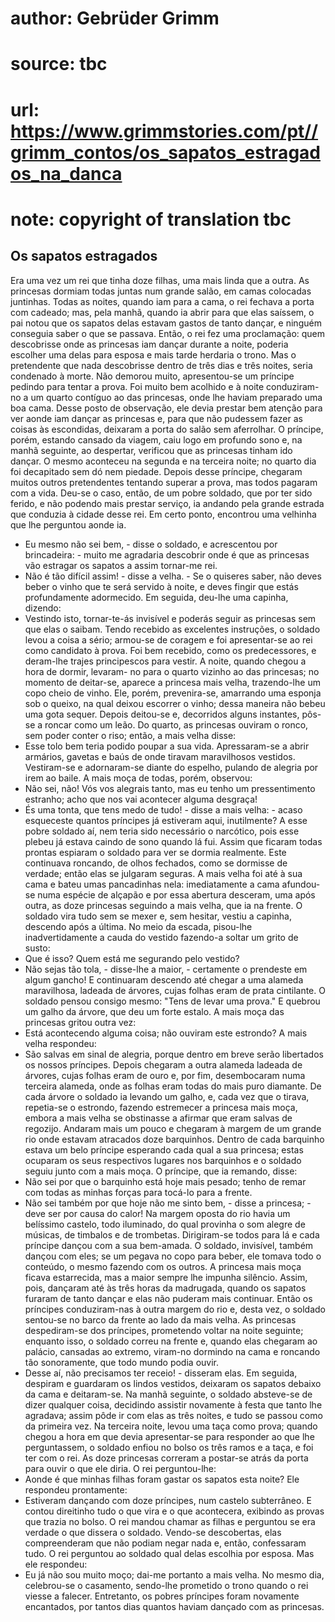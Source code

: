 # author: Gebrüder Grimm
# source: tbc
# url: https://www.grimmstories.com/pt//grimm_contos/os_sapatos_estragados_na_danca
# note: copyright of translation tbc

## Os sapatos estragados 

Era uma vez um rei que tinha doze filhas, uma mais linda que a outra. As
princesas dormiam todas juntas num grande salão, em camas colocadas
juntinhas. Todas as noites, quando iam para a cama, o rei fechava a
porta com cadeado; mas, pela manhã, quando ia abrir para que elas
saíssem, o pai notou que os sapatos delas estavam gastos de tanto
dançar, e ninguém conseguia saber o que se passava. Então, o rei fez uma
proclamação: quem descobrisse onde as princesas iam dançar durante a
noite, poderia escolher uma delas para esposa e mais tarde herdaria o
trono. Mas o pretendente que nada descobrisse dentro de três dias e três
noites, seria condenado à morte.
Não demorou muito, apresentou-se um príncipe pedindo para tentar a
prova. Foi muito bem acolhido e à noite conduziram-no a um quarto
contíguo ao das princesas, onde lhe haviam preparado uma boa cama. Desse
posto de observação, ele devia prestar bem atenção para ver aonde iam
dançar as princesas e, para que não pudessem fazer as coisas às
escondidas, deixaram a porta do salão sem aferrolhar.
O príncipe, porém, estando cansado da viagem, caiu logo em profundo sono
e, na manhã seguinte, ao despertar, verificou que as princesas tinham
ido dançar.
O mesmo aconteceu na segunda e na terceira noite; no quarto dia foi
decapitado sem dó nem piedade.
Depois desse príncipe, chegaram muitos outros pretendentes tentando
superar a prova, mas todos pagaram com a vida.
Deu-se o caso, então, de um pobre soldado, que por ter sido ferido, e
não podendo mais prestar serviço, ia andando pela grande estrada que
conduzia à cidade desse rei. Em certo ponto, encontrou uma velhinha que
lhe perguntou aonde ia.
- Eu mesmo não sei bem, - disse o soldado, e acrescentou por
brincadeira: - muito me agradaria descobrir onde é que as princesas vão
estragar os sapatos a assim tornar-me rei.
- Não é tão difícil assim! - disse a velha. - Se o quiseres saber, não
deves beber o vinho que te será servido à noite, e deves fingir que
estás profundamente adormecido.
Em seguida, deu-lhe uma capinha, dizendo:
- Vestindo isto, tornar-te-ás invisível e poderás seguir as princesas
sem que elas o saibam.
Tendo recebido as excelentes instruções, o soldado levou a coisa a
sério; armou-se de coragem e foi apresentar-se ao rei como candidato à
prova. Foi bem recebido, como os predecessores, e deram-lhe trajes
principescos para vestir.
A noite, quando chegou a hora de dormir, levaram- no para o quarto
vizinho ao das princesas; no momento de deitar-se, aparece a princesa
mais velha, trazendo-lhe um copo cheio de vinho. Ele, porém,
prevenira-se, amarrando uma esponja sob o queixo, na qual deixou
escorrer o vinho; dessa maneira não bebeu uma gota sequer.
Depois deitou-se e, decorridos alguns instantes, pôs- se a roncar como
um leão. Do quarto, as princesas ouviram o ronco, sem poder conter o
riso; então, a mais velha disse:
- Esse tolo bem teria podido poupar a sua vida.
Apressaram-se a abrir armários, gavetas e baús de
onde tiravam maravilhosos vestidos. Vestiram-se e adornaram-se diante do
espelho, pulando de alegria por irem ao baile. A mais moça de todas,
porém, observou:
- Não sei, não! Vós vos alegrais tanto, mas eu tenho um pressentimento
estranho; acho que nos vai acontecer alguma desgraça!
- És uma tonta, que tens medo de tudo! - disse a mais velha: - acaso
esqueceste quantos príncipes já estiveram aqui, inutilmente? A esse
pobre soldado aí, nem teria sido necessário o narcótico, pois esse
plebeu já estava caindo de sono quando lá fui.
Assim que ficaram todas prontas espiaram o soldado para ver se dormia
realmente. Este continuava roncando, de olhos fechados, como se dormisse
de verdade; então elas se julgaram seguras. A mais velha foi até à sua
cama e bateu umas pancadinhas nela: imediatamente a cama afundou-se numa
espécie de alçapão e por essa abertura desceram, uma após outra, as doze
princesas seguindo a mais velha, que ia na frente.
O soldado vira tudo sem se mexer e, sem hesitar, vestiu a capinha,
descendo após a última. No meio da escada, pisou-lhe inadvertidamente a
cauda do vestido fazendo-a soltar um grito de susto:
- Que é isso? Quem está me segurando pelo vestido?
- Não sejas tão tola, - disse-lhe a maior, - certamente o prendeste em
algum gancho!
E continuaram descendo até chegar a uma alameda maravilhosa, ladeada de
árvores, cujas folhas eram de prata cintilante.
O soldado pensou consigo mesmo: "Tens de levar uma prova." E quebrou
um galho da árvore, que deu um forte estalo. A mais moça das princesas
gritou outra vez:
- Está acontecendo alguma coisa; não ouviram este estrondo?
A mais velha respondeu:
- São salvas em sinal de alegria, porque dentro em breve serão
libertados os nossos príncipes.
Depois chegaram a outra alameda ladeada de árvores, cujas folhas eram de
ouro e, por fim, desembocaram numa terceira alameda, onde as folhas eram
todas do mais puro diamante. De cada árvore o soldado ia levando um
galho, e, cada vez que o tirava, repetia-se o estrondo, fazendo
estremecer a princesa mais moça, embora a mais velha se obstinasse a
afirmar que eram salvas de regozijo.
Andaram mais um pouco e chegaram à margem de um grande rio onde estavam
atracados doze barquinhos. Dentro de cada barquinho estava um belo
príncipe esperando cada qual a sua princesa; estas ocuparam os seus
respectivos lugares nos barquinhos e o soldado seguiu junto com a mais
moça.
O príncipe, que ia remando, disse:
- Não sei por que o barquinho está hoje mais pesado; tenho de remar com
todas as minhas forças para tocá-lo para a frente.
- Não sei também por que hoje não me sinto bem, - disse a princesa; -
deve ser por causa do calor!
Na margem oposta do rio havia um belíssimo castelo, todo iluminado, do
qual provinha o som alegre de músicas, de timbalos e de trombetas.
Dirigiram-se todos para lá e cada príncipe dançou com a sua bem-amada. O
soldado, invisível, também dançou com eles; se um pegava no copo para
beber, ele tomava todo o conteúdo, o mesmo fazendo com os outros. A
princesa mais moça ficava estarrecida, mas a maior sempre lhe impunha
silêncio.
Assim, pois, dançaram até às três horas da madrugada, quando os sapatos
furaram de tanto dançar e elas não puderam mais continuar. Então os
príncipes conduziram-nas à outra margem do rio e, desta vez, o soldado
sentou-se no barco da frente ao lado da mais velha. As princesas
despediram-se dos príncipes, prometendo voltar na noite seguinte;
enquanto isso, o soldado correu na frente e, quando elas chegaram ao
palácio, cansadas ao extremo, viram-no dormindo na cama e roncando tão
sonoramente, que todo mundo podia ouvir.
- Desse aí, não precisamos ter receio! - disseram elas.
Em seguida, despiram e guardaram os lindos vestidos, deixaram os sapatos
debaixo da cama e deitaram-se.
Na manhã seguinte, o soldado absteve-se de dizer qualquer coisa,
decidindo assistir novamente à festa que tanto lhe agradava; assim pôde
ir com elas as três noites, e tudo se passou como da primeira vez. Na
terceira noite, levou uma taça como prova; quando chegou a hora em que
devia apresentar-se para responder ao que lhe perguntassem, o soldado
enfiou no bolso os três ramos e a taça, e foi ter com o rei. As doze
princesas correram a postar-se atrás da porta para ouvir o que ele
diria.
O rei perguntou-lhe:
- Aonde é que minhas filhas foram gastar os sapatos esta noite?
Ele respondeu prontamente:
- Estiveram dançando com doze príncipes, num castelo subterrâneo.
E contou direitinho tudo o que vira e o que acontecera, exibindo as
provas que trazia no bolso. O rei mandou chamar as filhas e perguntou se
era verdade o que dissera o soldado. Vendo-se descobertas, elas
compreenderam que não podiam negar nada e, então, confessaram tudo.
O rei perguntou ao soldado qual delas escolhia por esposa. Mas ele
respondeu:
- Eu já não sou muito moço; dai-me portanto a mais velha.
No mesmo dia, celebrou-se o casamento, sendo-lhe prometido o trono
quando o rei viesse a falecer.
Entretanto, os pobres príncipes foram novamente encantados, por tantos
dias quantos haviam dançado com as princesas.
